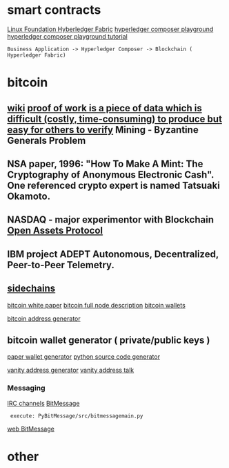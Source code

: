 
# smart contracts
[Linux Foundation Hyberledger Fabric](https://www.hyperledger.org/)
[hyperledger composer playground](http://composer-playground.mybluemix.net/login)
[hyperledger composer playground tutorial](https://hyperledger.github.io/composer/latest/tutorials/playground-tutorial.html)
```
Business Application -> Hyperledger Composer -> Blockchain ( Hyperledger Fabric)
```

# bitcoin
[wiki](https://en.bitcoin.it/wiki/Main_Page)
[proof of work is a piece of data which is difficult (costly, time-consuming) to produce but easy for others to verify](https://en.bitcoin.it/wiki/Proof_of_work)
Mining -  Byzantine Generals Problem
---
NSA paper, 1996: "How To Make A Mint: The Cryptography of Anonymous Electronic Cash". 
One referenced crypto expert is named Tatsuaki Okamoto.
---
NASDAQ - major experimentor with Blockchain
[Open Assets Protocol](github.com/OpenAssets)
---
IBM project ADEPT
Autonomous, Decentralized, Peer-to-Peer Telemetry. 
---
[sidechains](http://blockstream.com/sidechains.pdf)
---
[bitcoin white paper](https://bitcoin.org/bitcoin.pdf)
[bitcoin full node description](https://bitcoin.org/en/full-node)
[bitcoin wallets](https://bitcoin.org/en/choose-your-wallet)

[bitcoin address generator](https://www.bitaddress.org)

## bitcoin wallet generator ( private/public keys )
[paper wallet generator](https://bitcoinpaperwallet.com/)
[python source code generator](https://github.com/jackjack-jj/pywallet)

[vanity address generator](https://github.com/samr7/vanitygen)
[vanity address talk](bitcointalk.org/index.php?topic=25804.0)

### Messaging
[IRC channels](https://en.bitcoin.it/wiki/IRC_channels)
[BitMessage](https://bitmessage.org/)
```
 execute: PyBitMessage/src/bitmessagemain.py
```
[web BitMessage](https://bitmsg.me/)

# other

 